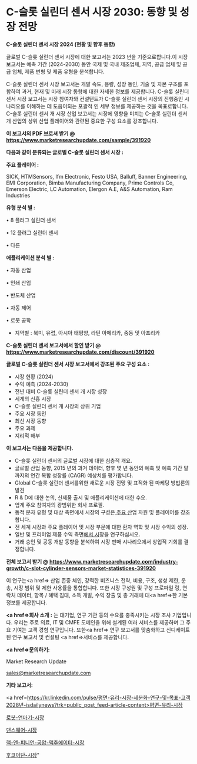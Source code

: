 # C-슬롯 실린더 센서 시장 2030: 동향 및 성장 전망

<strong>C-슬롯 실린더 센서 시장 2024 (현황 및 향후 동향)</strong>

글로벌 C-슬롯 실린더 센서 시장에 대한 보고서는 2023 년을 기준으로합니다.이 시장 보고서는 예측 기간 (2024-2030) 동안 국제 및 국내 제조업체, 지역, 공급 업체 및 공급 업체, 제품 변형 및 제품 유형을 분석합니다.

C-슬롯 실린더 센서 시장 보고서는 개발 속도, 용량, 성장 동인, 기술 및 자본 구조를 포함하여 과거, 현재 및 미래 시장 동향에 대한 자세한 정보를 제공합니다. C-슬롯 실린더 센서 시장 보고서는 시장 참여자와 컨설턴트가 C-슬롯 실린더 센서 시장의 진행중인 시나리오를 이해하는 데 도움이되는 포괄적 인 세부 정보를 제공하는 것을 목표로합니다. C-슬롯 실린더 센서 개 시장 산업 보고서는 시장에 영향을 미치는 C-슬롯 실린더 센서 개 산업의 상위 산업 플레이어와 관련된 중요한 구성 요소를 강조합니다.



<strong>이 보고서의 PDF 브로셔 받기 @ <a href=https://www.marketresearchupdate.com/sample/391920>https://www.marketresearchupdate.com/sample/391920</a></strong>



<strong>다음과 같이 분류되는 글로벌 C-슬롯 실린더 센서 시장 :</strong>



<strong>주요 플레이어 :</strong>

SICK, HTMSensors, Ifm Electronic, Festo USA, Balluff, Banner Engineering, EMI Corporation, Bimba Manufacturing Company, Prime Controls Co, Emerson Electric, LC Automation, Elergon A.E, A&S Automation, Ram Industries



<strong>유형 분석 별 :</strong>

• 8 플러그 실린더 센서

• 12 플러그 실린더 센서

• 다른



<strong>애플리케이션 분석 별 :</strong>

• 자동 산업

• 인쇄 산업

• 반도체 산업

• 자동 제어

• 로봇 공학

<ul>
  <li>지역별 : 북미, 유럽, 아시아 태평양, 라틴 아메리카, 중동 및 아프리카</li>
</ul>


<strong>C-슬롯 실린더 센서 보고서에서 할인 받기 @ <a href=https://www.marketresearchupdate.com/discount/391920>https://www.marketresearchupdate.com/discount/391920</a></strong>



<strong>글로벌 C-슬롯 실린더 센서 시장 보고서에서 강조된 주요 구성 요소 :</strong>
<ul>
  <li>시장 현황 (2024)</li>
  <li>수익 예측 (2024-2030)</li>
  <li>전년 대비 C-슬롯 실린더 센서 개 시장 성장</li>
  <li>세계의 신흥 시장</li>
  <li>C-슬롯 실린더 센서 개 시장의 상위 기업</li>
  <li>주요 시장 동인</li>
  <li>최신 시장 동향</li>
  <li>주요 과제</li>
  <li>지리적 해부</li>
</ul>


<strong>이 보고서는 다음을 제공합니다.</strong>
<ul>
  <li>C-슬롯 실린더 센서의 글로벌 시장에 대한 심층적 개요.</li>
  <li>글로벌 산업 동향, 2015 년의 과거 데이터, 향후 몇 년 동안의 예측 및 예측 기간 말까지의 연간 복합 성장률 (CAGR) 예상치를 평가합니다.</li>
  <li>Global C-슬롯 실린더 센서를위한 새로운 시장 전망 및 표적화 된 마케팅 방법론의 발견</li>
  <li>R &amp; D에 대한 논의, 신제품 출시 및 애플리케이션에 대한 수요.</li>
  <li>업계 주요 참여자의 광범위한 회사 프로필.</li>
  <li>동적 분자 유형 및 대상 측면에서 시장의 구성은<a href=> 주요 산</a>업 자원 및 플레이어를 강조합니다.</li>
  <li>전 세계 시장과 주요 플레이어 및 시장 부문에 대한 환자 역학 및 시장 수익의 성장.</li>
  <li>일반 및 프리미엄 제품 수익 측면<a href=>에서 시</a>장을 연구하십시오.</li>
  <li>거래 승인 및 공동 개발 동향을 분석하여 시장 판매 시나리오에서 상업적 기회를 결정합니다.</li>
</ul>



<strong>전체 보고서 받기 @ <a href=https://www.marketresearchupdate.com/industry-growth/c-slot-cylinder-sensors-market-statistices-391920>https://www.marketresearchupdate.com/industry-growth/c-slot-cylinder-sensors-market-statistices-391920</a></strong>

이 연구는<a href=> 산업 존중</a> 체인, 강력한 비즈니스 전략, 비용, 구조, 생성 제한, 운송, 시장 범위 및 제한 사용률을 통합합니다. 또한 시장 구성원 및 구성 프로파일 링, 연락처 데이터, 항목 / 혜택 침대, 소득 개발, 수익 창출 및 총 거래에 대<a href=>한 기본 </a>정보를 제공합니다.



<strong><a href=>회사 소</a>개 :</strong>
는 대기업, 연구 기관 등의 수요를 충족시키는 시장 조사 기업입니다. 우리는 주로 의료, IT 및 CMFE 도메인을 위해 설계된 여러 서비스를 제공하며 그 주요 기여는 고객 경험 연구입니다. 또한<a href=> 연구 보</a>고서를 맞춤화하고 신디케이트 된 연구 보고서 및 컨설팅 <a href=>서비스</a>를 제공합니다.



<strong><a href=>문의하기:</a></strong>

Market Research Update

sales@marketresearchupdate.com



<strong>기타 보고서:</strong>

<a href=https://kr.linkedin.com/pulse/평면-유리-시장-세분화-연구-및-목표-고객2028년-isdailynews?trk=public_post_feed-article-content>평면-유리-시장</a>

<a href=https://www.linkedin.com/pulse/로봇-연마기-시장-세분화-연구-및-목표-고객2029년-analytics-alchemy-360-analysis/>로봇-연마기-시장</a>

<a href=https://www.linkedin.com/pulse/댄스웨어-시장-세분화-연구-및-목표-고객2029년-data-dive-diaries-24-analysis-p6btf/>댄스웨어-시장</a>

<a href=https://www.linkedin.com/pulse/랙-앤-피니언-공압-액추에이터-시장-규모-및-성장-2023-survey-spotlight-pro-24-analysis-qtqsf/>랙-앤-피니언-공압-액추에이터-시장</a>

<a href=https://www.linkedin.com/pulse/후코이단-시장-경쟁-분석-및-성장-잠재력-2030-survey-spotlight-pro-24-analysis-jae3f/>후코이단-시장</a>"
